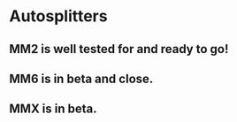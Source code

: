 # Autosplitters

## MM2 is well tested for and ready to go!
## MM6 is in beta and close.
## MMX is in beta.
